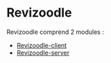 # Revizoodle

Revizoodle comprend 2 modules :
- [Revizoodle-client](revizoodle-client/README.md)
- [Revizoodle-server](revizoodle-server/README.md)
